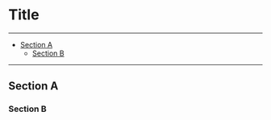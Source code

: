 # Title

<!--TOC-->

---

- [Section A](#section-a)
  - [Section B](#section-b)

---

<!--TOC-->

## Section A

### Section B
